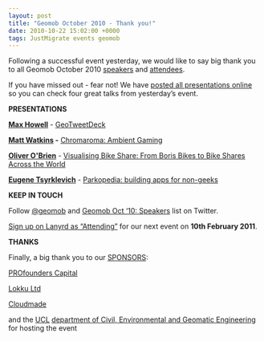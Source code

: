 ```yaml
--- 
layout: post
title: "Geomob October 2010 - Thank you!"
date: 2010-10-22 15:02:00 +0000
tags: JustMigrate events geomob
---
```

Following a successful event yesterday, we would like to say big thank you to all Geomob October 2010 [speakers](http://twitter.com/#!/geomob/geomob-oct-10-speakers "Geomob October 2010 Speakers") and [attendees](http://lanyrd.com/2010/geomob-october/attendees/ "Geomob 2010 Attendees").

If you have missed out - fear not! We have [posted all presentations online](http://www.slideshare.net/geomobldn/presentations "geomob slideshare presentations") so you can check four great talks from yesterday’s event.

**PRESENTATIONS**

**[Max Howell](http://twitter.com/mxcl)** - [GeoTweetDeck](http://www.slideshare.net/geomobldn/mhowell-geotweetdeck-geomob-october-2010 "M")**[](http://twitter.com/mazwat)**

**[Matt Watkins](http://twitter.com/mazwat) -** [Chromaroma: Ambient Gaming](http://www.slideshare.net/geomobldn/mwatkins-chromaroma-geo "Chromaroma Geomob 10/2010 presentation")**[](http://twitter.com/oobr)**

**[Oliver O'Brien](http://twitter.com/oobr)** - [Visualising Bike Share: From Boris Bikes to Bike Shares Across the World](http://www.slideshare.net/geomobldn/oobrian-visualising-bike-share "Visualizing bike share presentation")

**[Eugene Tsyrklevich](http://twitter.com/tsyrklevich)** - [Parkopedia: building apps for non-geeks](http://www.slideshare.net/geomobldn/etparkopedia "Parkopedia Geomob Oct 2010")

**KEEP IN TOUCH**

Follow [@geomob](http://www.twitter/geomob "Geomob twitter") and [Geomob Oct ‘10: Speakers](http://twitter.com/#!/geomob/geomob-oct-10-speakers "Geomob October 2010 Speaker List") list on Twitter.

[Sign up on Lanyrd as “Attending”](http://lanyrd.com/cmkz "Sign up for next Geomob") for our next event on **10th February 2011**.

**THANKS**

Finally, a big thank you to our [SPONSORS](http://geomobldn.org/pages/sponsors-26 "sponsors"):

[PROfounders Capital](http://www.profounderscapital.com/)

[Lokku Ltd](http://www.lokku.com/ "Lokku Limited")

[Cloudmade](http://www.cloudmade.com/)

and the [UCL](http://www.geog.ucl.ac.uk/) [department of Civil, Environmental and Geomatic Engineering](http://www.cege.ucl.ac.uk/) for hosting the event